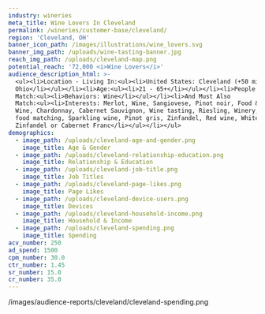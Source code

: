 ```yaml
---
industry: wineries
meta_title: Wine Lovers In Cleveland
permalink: /wineries/customer-base/cleveland/
region: 'Cleveland, OH'
banner_icon_path: /images/illustrations/wine_lovers.svg
banner_img_path: /uploads/wine-tasting-banner.jpg
reach_img_path: /uploads/cleveland-map.png
potential_reach: '72,000 <i>Wine Lovers</i>'
audience_description_html: >-
  <ul><li>Location - Living In:<ul><li>United States: Cleveland (+50 mi)
  Ohio</li></ul></li><li>Age:<ul><li>21 - 65+</li></ul></li><li>People Who
  Match:<ul><li>Behaviors: Wine</li></ul></li><li>And Must Also
  Match:<ul><li>Interests: Merlot, Wine, Sangiovese, Pinot noir, Food &amp;
  Wine, Chardonnay, Cabernet Sauvignon, Wine tasting, Riesling, Winery, Wine and
  food matching, Sparkling wine, Pinot gris, Zinfandel, Red wine, White
  Zinfandel or Cabernet Franc</li></ul></li></ul>
demographics:
  - image_path: /uploads/cleveland-age-and-gender.png
    image_title: Age & Gender
  - image_path: /uploads/cleveland-relationship-education.png
    image_title: Relationship & Education
  - image_path: /uploads/cleveland-job-title.png
    image_title: Job Titles
  - image_path: /uploads/cleveland-page-likes.png
    image_title: Page Likes
  - image_path: /uploads/cleveland-device-users.png
    image_title: Devices
  - image_path: /uploads/cleveland-household-income.png
    image_title: Household & Income
  - image_path: /uploads/cleveland-spending.png
    image_title: Spending
acv_number: 250
ad_spend: 1500
cpm_number: 30.0
ctr_number: 1.45
sr_number: 15.0
cr_number: 35.0
---
```



/images/audience-reports/cleveland/cleveland-spending.png